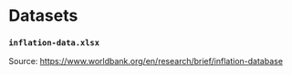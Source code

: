 # Datasets
### `inflation-data.xlsx`
Source: https://www.worldbank.org/en/research/brief/inflation-database